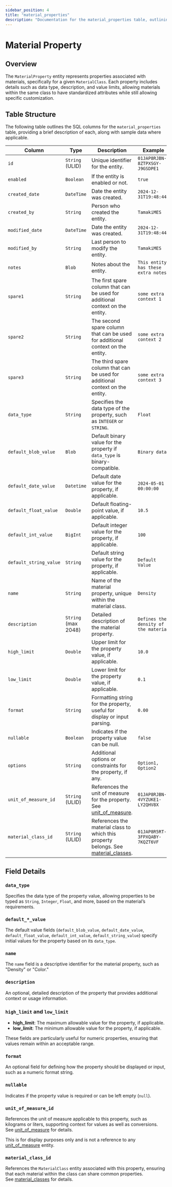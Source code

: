 ```yaml
---
sidebar_position: 4
title: "material_properties"
description: "Documentation for the material_properties table, outlining its columns and structure."
---
```


# Material Property

## Overview

The `MaterialProperty` entity represents properties associated with materials, specifically for a given `MaterialClass`.
Each property includes details such as data type, description, and value limits, allowing materials within the same
class to have standardized attributes while still allowing specific customization.

## Table Structure

The following table outlines the SQL columns for the `material_properties` table, providing a brief description of each,
along with sample data where applicable.

| Column                 | Type                | Description                                                                                                             | Example                               |
|------------------------|---------------------|-------------------------------------------------------------------------------------------------------------------------|---------------------------------------|
| `id`                   | `String` (ULID)     | Unique identifier for the entity.                                                                                       | `01JAP8RJBN-8ZTPXSGY-J9GSDPE1`        |
| `enabled`              | `Boolean`           | If the entity is enabled or not.                                                                                        | `true`                                |
| `created_date`         | `DateTime`          | Date the entity was created.                                                                                            | `2024-12-31T19:48:44Z`                |
| `created_by`           | `String`            | Person who created the entity.                                                                                          | `TamakiMES`                           |
| `modified_date`        | `DateTime`          | Date the entity was created.                                                                                            | `2024-12-31T19:48:44Z`                |
| `modified_by`          | `String`            | Last person to modify the entity.                                                                                       | `TamakiMES`                           |
| `notes`                | `Blob`              | Notes about the entity.                                                                                                 | `This entity has these extra notes`   |
| `spare1`               | `String`            | The first spare column that can be used for additional context on the entity.                                           | `some extra context 1`                |
| `spare2`               | `String`            | The second spare column that can be used for additional context on the entity.                                          | `some extra context 2`                |
| `spare3`               | `String`            | The third spare column that can be used for additional context on the entity.                                           | `some extra context 3`                |
| `data_type`            | `String`            | Specifies the data type of the property, such as `INTEGER` or `STRING`.                                                 | `Float`                               |
| `default_blob_value`   | `Blob`              | Default binary value for the property if `data_type` is binary-compatible.                                              | `Binary data`                         |
| `default_date_value`   | `Datetime`          | Default date value for the property, if applicable.                                                                     | `2024-05-01 00:00:00`                 |
| `default_float_value`  | `Double`            | Default floating-point value, if applicable.                                                                            | `10.5`                                |
| `default_int_value`    | `BigInt`            | Default integer value for the property, if applicable.                                                                  | `100`                                 |
| `default_string_value` | `String`            | Default string value for the property, if applicable.                                                                   | `Default Value`                       |
| `name`                 | `String`            | Name of the material property, unique within the material class.                                                        | `Density`                             |
| `description`          | `String` (max 2048) | Detailed description of the material property.                                                                          | `Defines the density of the material` |
| `high_limit`           | `Double`            | Upper limit for the property value, if applicable.                                                                      | `10.0`                                |
| `low_limit`            | `Double`            | Lower limit for the property value, if applicable.                                                                      | `0.1`                                 |
| `format`               | `String`            | Formatting string for the property, useful for display or input parsing.                                                | `0.00`                                |
| `nullable`             | `Boolean`           | Indicates if the property value can be null.                                                                            | `false`                               |
| `options`              | `String`            | Additional options or constraints for the property, if any.                                                             | `Option1, Option2`                    |
| `unit_of_measure_id`   | `String` (ULID)     | References the unit of measure for the property. See [unit_of_measure](../utility-models/unit-of-measure-model/unit-of-measure). | `01JAP8RJBN-4VYZUKE1-LY2QHV8X`       |
| `material_class_id`    | `String` (ULID)     | References the material class to which this property belongs. See [material_classes](../material-model/material-class). | `01JAP8R5RT-3FPXQABY-7KQZT6VF`        |

## Field Details

### `data_type`

Specifies the data type of the property value, allowing properties to be typed as `String`, `Integer`, `Float`, and
more, based on the material’s requirements.

### `default_*_value`

The default value fields (`default_blob_value`, `default_date_value`, `default_float_value`, `default_int_value`,
`default_string_value`) specify initial values for the property based on its `data_type`.

### `name`

The `name` field is a descriptive identifier for the material property, such as "Density" or "Color."

### `description`

An optional, detailed description of the property that provides additional context or usage information.

### `high_limit` and `low_limit`

- **high_limit**: The maximum allowable value for the property, if applicable.
- **low_limit**: The minimum allowable value for the property, if applicable.

These fields are particularly useful for numeric properties, ensuring that values remain within an acceptable range.

### `format`

An optional field for defining how the property should be displayed or input, such as a numeric format string.

### `nullable`

Indicates if the property value is required or can be left empty (`null`).

### `unit_of_measure_id`

References the unit of measure applicable to this property, such as kilograms or liters, supporting context for values as well as conversions.
See [unit_of_measure](../utility-models/unit-of-measure-model/unit-of-measure) for details.

This is for display purposes only and is not a reference to any [unit_of_measure](../utility-models/unit-of-measure-model/unit-of-measure) entity.

### `material_class_id`

References the `MaterialClass` entity associated with this property, ensuring that each material within the class can
share common properties.  
See [material_classes](../material-model/material-class) for details.